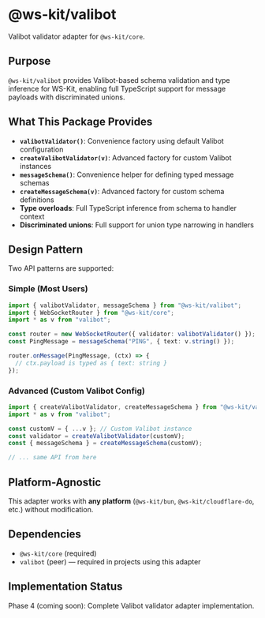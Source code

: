 # @ws-kit/valibot

Valibot validator adapter for `@ws-kit/core`.

## Purpose

`@ws-kit/valibot` provides Valibot-based schema validation and type inference for WS-Kit, enabling full TypeScript support for message payloads with discriminated unions.

## What This Package Provides

- **`valibotValidator()`**: Convenience factory using default Valibot configuration
- **`createValibotValidator(v)`**: Advanced factory for custom Valibot instances
- **`messageSchema()`**: Convenience helper for defining typed message schemas
- **`createMessageSchema(v)`**: Advanced factory for custom schema definitions
- **Type overloads**: Full TypeScript inference from schema to handler context
- **Discriminated unions**: Full support for union type narrowing in handlers

## Design Pattern

Two API patterns are supported:

### Simple (Most Users)

```typescript
import { valibotValidator, messageSchema } from "@ws-kit/valibot";
import { WebSocketRouter } from "@ws-kit/core";
import * as v from "valibot";

const router = new WebSocketRouter({ validator: valibotValidator() });
const PingMessage = messageSchema("PING", { text: v.string() });

router.onMessage(PingMessage, (ctx) => {
  // ctx.payload is typed as { text: string }
});
```

### Advanced (Custom Valibot Config)

```typescript
import { createValibotValidator, createMessageSchema } from "@ws-kit/valibot";
import * as v from "valibot";

const customV = { ...v }; // Custom Valibot instance
const validator = createValibotValidator(customV);
const { messageSchema } = createMessageSchema(customV);

// ... same API from here
```

## Platform-Agnostic

This adapter works with **any platform** (`@ws-kit/bun`, `@ws-kit/cloudflare-do`, etc.) without modification.

## Dependencies

- `@ws-kit/core` (required)
- `valibot` (peer) — required in projects using this adapter

## Implementation Status

Phase 4 (coming soon): Complete Valibot validator adapter implementation.
